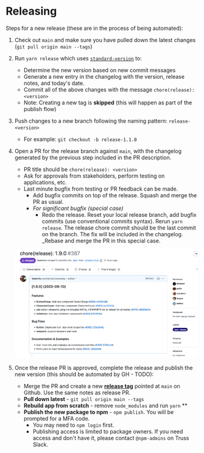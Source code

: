 # Releasing

Steps for a new release (these are in the process of being automated):

1. Check out `main` and make sure you have pulled down the latest changes (`git pull origin main --tags`)

2. Run `yarn release` which uses [`standard-version`](https://github.com/conventional-changelog/standard-version) to:

   - Determine the new version based on new commit messages
   - Generate a new entry in the changelog with the version, release notes, and today's date.
   - Commit all of the above changes with the message `chore(release): <version>`
   - Note: Creating a new tag is **skipped** (this will happen as part of the publish flow)

3. Push changes to a new branch following the naming pattern: `release-<version>`

   - For example: `git checkout -b release-1.1.0`

4. Open a PR for the release branch against `main`, with the changelog generated by the previous step included in the PR description.

   - PR title should be `chore(release): <version>`
   - Ask for approvals from stakeholders, perform testing on applications, etc.
   - Last minute bugfix from testing or PR feedback can be made.
     - Add bugfix commits on top of the release. Squash and merge the PR as usual.
     - _For significant bugfix (special case)_
       - Redo the release. Reset your local release branch, add bugfix commits (use conventional commits syntax). Rerun `yarn release`. The release chore commit should be the last commit on the branch. The fix will be included in the changelog. \_Rebase and merge the PR in this special case.

   ![image](./release_PR.png)

5. Once the release PR is approved, complete the release and publish the new version (this should be automated by GH - TODO):
   - Merge the PR and create a new [**release tag**](https://github.com/trussworks/react-uswds/releases) pointed at `main` on Github. Use the same notes as release PR.
   - **Pull down latest**  - `git pull origin main --tags`
   - **Rebuild app from scratch** - remove `node_modules` and run `yarn` **
   - **Publish the new package to npm** - `npm publish`. You will be prompted for a MFA code.
     - You may need to `npm login` first.
     - Publishing access is limited to package owners. If you need access and don't have it, please contact `@npm-admins` on Truss Slack.
